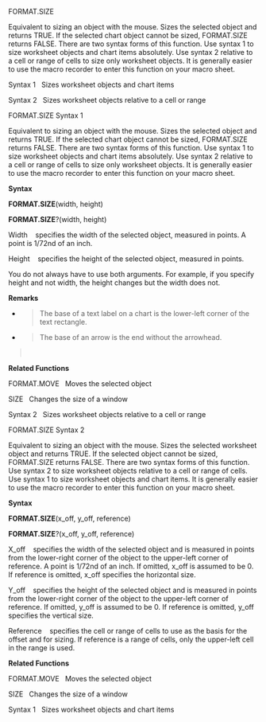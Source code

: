 FORMAT.SIZE

Equivalent to sizing an object with the mouse. Sizes the selected object
and returns TRUE. If the selected chart object cannot be sized,
FORMAT.SIZE returns FALSE. There are two syntax forms of this function.
Use syntax 1 to size worksheet objects and chart items absolutely. Use
syntax 2 relative to a cell or range of cells to size only worksheet
objects. It is generally easier to use the macro recorder to enter this
function on your macro sheet.

Syntax 1   Sizes worksheet objects and chart items

Syntax 2   Sizes worksheet objects relative to a cell or range


FORMAT.SIZE Syntax 1

Equivalent to sizing an object with the mouse. Sizes the selected object
and returns TRUE. If the selected chart object cannot be sized,
FORMAT.SIZE returns FALSE. There are two syntax forms of this function.
Use syntax 1 to size worksheet objects and chart items absolutely. Use
syntax 2 relative to a cell or range of cells to size only worksheet
objects. It is generally easier to use the macro recorder to enter this
function on your macro sheet.

**Syntax**

**FORMAT.SIZE**(width, height)

**FORMAT.SIZE**?(width, height)

Width    specifies the width of the selected object, measured in points.
A point is 1/72nd of an inch.

Height    specifies the height of the selected object, measured in
points.

You do not always have to use both arguments. For example, if you
specify height and not width, the height changes but the width does not.

**Remarks**

  - > The base of a text label on a chart is the lower-left corner of
    > the text rectangle.

  - > The base of an arrow is the end without the arrowhead.

>  

**Related Functions**

FORMAT.MOVE   Moves the selected object

SIZE   Changes the size of a window

Syntax 2   Sizes worksheet objects relative to a cell or range


FORMAT.SIZE Syntax 2

Equivalent to sizing an object with the mouse. Sizes the selected
worksheet object and returns TRUE. If the selected object cannot be
sized, FORMAT.SIZE returns FALSE. There are two syntax forms of this
function. Use syntax 2 to size worksheet objects relative to a cell or
range of cells. Use syntax 1 to size worksheet objects and chart items.
It is generally easier to use the macro recorder to enter this function
on your macro sheet.

**Syntax**

**FORMAT.SIZE**(x\_off, y\_off, reference)

**FORMAT.SIZE**?(x\_off, y\_off, reference)

X\_off    specifies the width of the selected object and is measured in
points from the lower-right corner of the object to the upper-left
corner of reference. A point is 1/72nd of an inch. If omitted, x\_off is
assumed to be 0. If reference is omitted, x\_off specifies the
horizontal size.

Y\_off    specifies the height of the selected object and is measured in
points from the lower-right corner of the object to the upper-left
corner of reference. If omitted, y\_off is assumed to be 0. If reference
is omitted, y\_off specifies the vertical size.

Reference    specifies the cell or range of cells to use as the basis
for the offset and for sizing. If reference is a range of cells, only
the upper-left cell in the range is used.

**Related Functions**

FORMAT.MOVE   Moves the selected object

SIZE   Changes the size of a window

Syntax 1   Sizes worksheet objects and chart items


